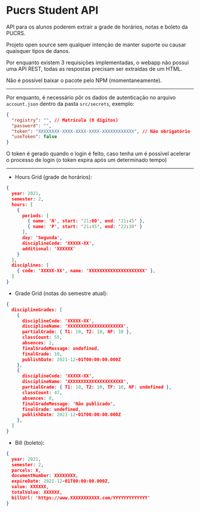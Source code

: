 # Pucrs Student API

API para os alunos poderem extrair a grade de horários, notas e boleto da PUCRS.

Projeto open source sem qualquer intenção de manter suporte ou causar quaisquer tipos de danos.

Por enquanto existem 3 requisições implementadas, o webapp não possui uma API REST, todas as respostas precisam ser extraídas de um HTML.

Não é possível baixar o pacote pelo NPM (momentaneamente).

---

Por enquanto, é necessário pôr os dados de autenticação no arquivo `account.json` dentro da pasta `src/secrets`, exemplo:

```json
{
  "registry": "", // Matrícula (8 dígitos)
  "password": "",
  "token": "XXXXXXXX-XXXX-XXXX-XXXX-XXXXXXXXXXXX", // Não obrigatório
  "useToken": false
}
```

O token é gerado quando o login é feito, caso tenha um é possível acelerar o processo de login (o token expira após um determinado tempo)

---

- Hours Grid (grade de horários):

```json
{
  year: 2021,
  semester: 2,
  hours: [
    {
      periods: [
        { name: 'N', start: '21:00', end: '21:45' },
        { name: 'P', start: '21:45', end: '22:30' }
      ],
      day: 'Segunda',
      disciplineCode: 'XXXXX-XX',
      additional: 'XXXXXX'
    }
  ],
  disciplines: [
    { code: 'XXXXX-XX', name: 'XXXXXXXXXXXXXXXXXXXXX' },
  ]
}
```

- Grade Grid (notas do semestre atual):

```json
{
  disciplineGrades: [
    {
      disciplineCode: 'XXXXX-XX',
      disciplineName: 'XXXXXXXXXXXXXXXXXXXXX',
      partialGrade: { T1: 10, T2: 10, NF: 10 },
      classCount: 55,
      absences: 2,
      finalGradeMessage: undefined,
      finalGrade: 10,
      publishDate: 2021-12-01T00:00:00.000Z
    },
    {
      disciplineCode: 'XXXXX-XX',
      disciplineName: 'XXXXXXXXXXXXXXXXXXXXX',
      partialGrade: { T1: 10, T2: 10, TF: 10, NF: undefined },
      classCount: 47,
      absences: 0,
      finalGradeMessage: 'Não publicado',
      finalGrade: undefined,
      publishDate: 2021-12-01T00:00:00.000Z
    },
  ]
}
```

- Bill (boleto):

```json
{
  year: 2021,
  semester: 2,
  parcels: X,
  documentNumber: XXXXXXXX,
  expireDate: 2021-12-01T00:00:00.000Z,
  value: XXXXXX,
  totalValue: XXXXXX,
  billUrl: 'https://www.XXXXXXXXXXX.com/YYYYYYYYYYYYY'
}
```
